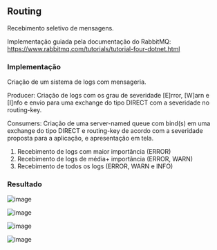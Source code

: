 ## Routing
Recebimento seletivo de mensagens.

Implementação guiada pela documentação do RabbitMQ: https://www.rabbitmq.com/tutorials/tutorial-four-dotnet.html

### Implementação
Criação de um sistema de logs com mensageria.

Producer: Criação de logs com os grau de severidade [E]rror, [W]arn e [I]nfo e envio para uma exchange do tipo DIRECT com a severidade no routing-key.

Consumers: Criação de uma server-named queue com bind(s) em uma exchange do tipo DIRECT e routing-key de acordo com a severidade proposta para a aplicação, e apresentação em tela.
1. Recebimento de logs com maior importância (ERROR)
2. Recebimento de logs de média+ importância (ERROR, WARN)
3. Recebimento de todos os logs (ERROR, WARN e INFO)

### Resultado
![image](https://user-images.githubusercontent.com/52663536/143725884-1018e96b-ad5d-4790-8d5a-9f85aeabb317.png)

![image](https://user-images.githubusercontent.com/52663536/143725894-e567ed81-260f-4669-aacf-70ca7df444b7.png)

![image](https://user-images.githubusercontent.com/52663536/143725908-dc2b68a5-d2ab-4635-8b3a-7d00d244b030.png)

![image](https://user-images.githubusercontent.com/52663536/143725410-0cdf34b1-223d-4a30-9d8e-d37ec285e598.png)

